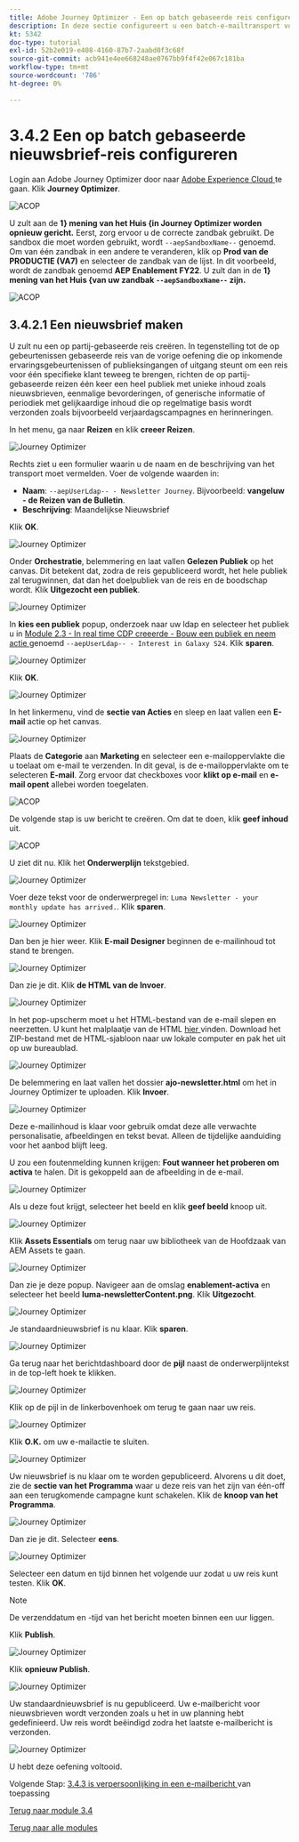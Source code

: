 ```yaml
---
title: Adobe Journey Optimizer - Een op batch gebaseerde reis configureren
description: In deze sectie configureert u een batch-e-mailtransport voor het verzenden van een nieuwsbrief
kt: 5342
doc-type: tutorial
exl-id: 52b2e019-e408-4160-87b7-2aabd0f3c68f
source-git-commit: acb941e4ee668248ae0767bb9f4f42e067c181ba
workflow-type: tm+mt
source-wordcount: '786'
ht-degree: 0%

---
```


# 3.4.2 Een op batch gebaseerde nieuwsbrief-reis configureren

Login aan Adobe Journey Optimizer door naar [ Adobe Experience Cloud ](https://experience.adobe.com) te gaan. Klik **Journey Optimizer**.

![ ACOP ](./../../../modules/ajo-b2c/module3.2/images/acophome.png)

U zult aan de **1} mening van het Huis {in Journey Optimizer worden opnieuw gericht.** Eerst, zorg ervoor u de correcte zandbak gebruikt. De sandbox die moet worden gebruikt, wordt `--aepSandboxName--` genoemd. Om van één zandbak in een andere te veranderen, klik op **Prod van de PRODUCTIE (VA7)** en selecteer de zandbak van de lijst. In dit voorbeeld, wordt de zandbak genoemd **AEP Enablement FY22**. U zult dan in de **1} mening van het Huis {van uw zandbak `--aepSandboxName--` zijn.**

![ ACOP ](./../../../modules/ajo-b2c/module3.2/images/acoptriglp.png)

## 3.4.2.1 Een nieuwsbrief maken

U zult nu een op partij-gebaseerde reis creëren. In tegenstelling tot de op gebeurtenissen gebaseerde reis van de vorige oefening die op inkomende ervaringsgebeurtenissen of publieksingangen of uitgang steunt om een reis voor één specifieke klant teweeg te brengen, richten de op partij-gebaseerde reizen één keer een heel publiek met unieke inhoud zoals nieuwsbrieven, eenmalige bevorderingen, of generische informatie of periodiek met gelijkaardige inhoud die op regelmatige basis wordt verzonden zoals bijvoorbeeld verjaardagscampagnes en herinneringen.

In het menu, ga naar **Reizen** en klik **creeer Reizen**.

![ Journey Optimizer ](./images/oc43.png)

Rechts ziet u een formulier waarin u de naam en de beschrijving van het transport moet vermelden. Voer de volgende waarden in:

- **Naam**: `--aepUserLdap-- - Newsletter Journey`. Bijvoorbeeld: **vangeluw - de Reizen van de Bulletin**.
- **Beschrijving**: Maandelijkse Nieuwsbrief

Klik **OK**.

![ Journey Optimizer ](./images/batchj2.png)

Onder **Orchestratie**, belemmering en laat vallen **Gelezen Publiek** op het canvas. Dit betekent dat, zodra de reis gepubliceerd wordt, het hele publiek zal terugwinnen, dat dan het doelpubliek van de reis en de boodschap wordt. Klik **Uitgezocht een publiek**.

![ Journey Optimizer ](./images/batchj3.png)

In **kies een publiek** popup, onderzoek naar uw ldap en selecteer het publiek u in [ Module 2.3 - In real time CDP creeerde - Bouw een publiek en neem actie ](./../../../modules/rtcdp-b2c/module2.3/real-time-cdp-build-a-segment-take-action.md) genoemd `--aepUserLdap-- - Interest in Galaxy S24`. Klik **sparen**.

![ Journey Optimizer ](./images/batchj5.png)

Klik **OK**.

![ Journey Optimizer ](./images/batchj6.png)

In het linkermenu, vind de **sectie van Acties** en sleep en laat vallen een **E-mail** actie op het canvas.

![ Journey Optimizer ](./images/batchj7.png)

Plaats de **Categorie** aan **Marketing** en selecteer een e-mailoppervlakte die u toelaat om e-mail te verzenden. In dit geval, is de e-mailoppervlakte om te selecteren **E-mail**. Zorg ervoor dat checkboxes voor **klikt op e-mail** en **e-mail opent** allebei worden toegelaten.

![ ACOP ](./images/journeyactions1eee.png)

De volgende stap is uw bericht te creëren. Om dat te doen, klik **geef inhoud** uit.

![ ACOP ](./images/journeyactions2.png)

U ziet dit nu. Klik het **Onderwerplijn** tekstgebied.

![ Journey Optimizer ](./images/batch4.png)

Voer deze tekst voor de onderwerpregel in: `Luma Newsletter - your monthly update has arrived.`. Klik **sparen**.

![ Journey Optimizer ](./images/batch5.png)

Dan ben je hier weer. Klik **E-mail Designer** beginnen de e-mailinhoud tot stand te brengen.

![ Journey Optimizer ](./images/batch6.png)

Dan zie je dit. Klik **de HTML van de Invoer**.

![ Journey Optimizer ](./images/batch7.png)

In het pop-upscherm moet u het HTML-bestand van de e-mail slepen en neerzetten. U kunt het malplaatje van de HTML [ hier ](./../../../assets/html/ajo-newsletter.html.zip) vinden. Download het ZIP-bestand met de HTML-sjabloon naar uw lokale computer en pak het uit op uw bureaublad.

![ Journey Optimizer ](./images/html1.png)

De belemmering en laat vallen het dossier **ajo-newsletter.html** om het in Journey Optimizer te uploaden. Klik **Invoer**.

![ Journey Optimizer ](./images/batch8.png)

Deze e-mailinhoud is klaar voor gebruik omdat deze alle verwachte personalisatie, afbeeldingen en tekst bevat. Alleen de tijdelijke aanduiding voor het aanbod blijft leeg.

U zou een foutenmelding kunnen krijgen: **Fout wanneer het proberen om activa** te halen. Dit is gekoppeld aan de afbeelding in de e-mail.

![ Journey Optimizer ](./images/errorfetch.png)

Als u deze fout krijgt, selecteer het beeld en klik **geef beeld** knoop uit.

![ Journey Optimizer ](./images/errorfetch1.png)

Klik **Assets Essentials** om terug naar uw bibliotheek van de Hoofdzaak van AEM Assets te gaan.

![ Journey Optimizer ](./images/errorfetch2.png)

Dan zie je deze popup. Navigeer aan de omslag **enablement-activa** en selecteer het beeld **luma-newsletterContent.png**. Klik **Uitgezocht**.

![ Journey Optimizer ](./images/errorfetch3.png)

Je standaardnieuwsbrief is nu klaar. Klik **sparen**.

![ Journey Optimizer ](./images/ready.png)

Ga terug naar het berichtdashboard door de **pijl** naast de onderwerplijntekst in de top-left hoek te klikken.

![ Journey Optimizer ](./images/batch9.png)

Klik op de pijl in de linkerbovenhoek om terug te gaan naar uw reis.

![ Journey Optimizer ](./images/oc79aeee.png)

Klik **O.K.** om uw e-mailactie te sluiten.

![ Journey Optimizer ](./images/oc79beee.png)

Uw nieuwsbrief is nu klaar om te worden gepubliceerd. Alvorens u dit doet, zie de **sectie van het Programma** waar u deze reis van het zijn van één-off aan een terugkomende campagne kunt schakelen. Klik de **knoop van het Programma**.

![ Journey Optimizer ](./images/batchj12.png)

Dan zie je dit. Selecteer **eens**.

![ Journey Optimizer ](./images/sch1.png)

Selecteer een datum en tijd binnen het volgende uur zodat u uw reis kunt testen. Klik **OK**.

>[!NOTE]
>
>De verzenddatum en -tijd van het bericht moeten binnen een uur liggen.

Klik **Publish**.

![ Journey Optimizer ](./images/batchj13.png)

Klik **opnieuw Publish**.

![ Journey Optimizer ](./images/batchj14.png)

Uw standaardnieuwsbrief is nu gepubliceerd. Uw e-mailbericht voor nieuwsbrieven wordt verzonden zoals u het in uw planning hebt gedefinieerd. Uw reis wordt beëindigd zodra het laatste e-mailbericht is verzonden.

![ Journey Optimizer ](./images/batchj14eee.png)

U hebt deze oefening voltooid.

Volgende Stap: [ 3.4.3 is verpersoonlijking in een e-mailbericht ](./ex3.md) van toepassing

[Terug naar module 3.4](./journeyoptimizer.md)

[Terug naar alle modules](../../../overview.md)
